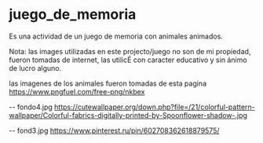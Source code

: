 # juego_de_memoria

Es una actividad de un juego de memoria con animales animados.

Nota: las images utilizadas en este projecto/juego no son de mi propiedad, fueron tomadas de internet, las utilicÉ con caracter educativo y sin ánimo de lucro alguno.

las imagenes de los animales fueron tomadas de esta pagina https://www.pngfuel.com/free-png/nkbex

 -- fondo4.jpg https://cutewallpaper.org/down.php?file=/21/colorful-pattern-wallpaper/Colorful-fabrics-digitally-printed-by-Spoonflower-shadow-.jpg
 
 -- fond3.jpg https://www.pinterest.ru/pin/602708362618879575/
 
 
